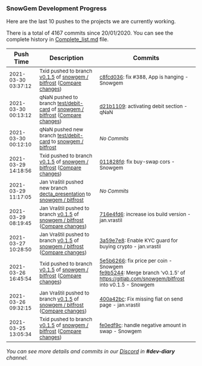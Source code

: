 
### SnowGem Development Progress

Here are the last 10 pushes to the projects we are currently working.

There is a total of 4167 commits since 20/01/2020. You can see the complete history in
 [Complete_list.md](Complete_list.md) file.

| Push Time | Description | Commits |
| --- | --- | --- |
| <sub>2021-03-30 03:37:12</sub> | <sub>Txid pushed to branch [v0\.1\.5](https://gitlab.com/snowgem/bitfrost/commits/v0.1.5) of [snowgem / bitfrost](https://gitlab.com/snowgem/bitfrost) ([Compare changes](https://gitlab.com/snowgem/bitfrost/compare/011828fdcaca5c98b94171d2a6d30e95ab728687...c8fcd0369f18c3cd9dcb022d31f7d1bd15297f9a))</sub> | <sub>[c8fcd036](https://gitlab.com/snowgem/bitfrost/-/commit/c8fcd0369f18c3cd9dcb022d31f7d1bd15297f9a): fix #388, App is hanging - Snowgem</sub> |
| <sub>2021-03-30 00:13:12</sub> | <sub>qNaN pushed to branch [test/debit\-card](https://gitlab.com/snowgem/bitfrost/commits/test/debit-card) of [snowgem / bitfrost](https://gitlab.com/snowgem/bitfrost) ([Compare changes](https://gitlab.com/snowgem/bitfrost/compare/011828fdcaca5c98b94171d2a6d30e95ab728687...d21b1109cd358ab3fd9d87327b7c1b469a511a54))</sub> | <sub>[d21b1109](https://gitlab.com/snowgem/bitfrost/-/commit/d21b1109cd358ab3fd9d87327b7c1b469a511a54): activating debit section - qNaN</sub> |
| <sub>2021-03-30 00:12:10</sub> | <sub>qNaN pushed new branch [test/debit\-card](https://gitlab.com/snowgem/bitfrost/commits/test/debit-card) to [snowgem / bitfrost](https://gitlab.com/snowgem/bitfrost)</sub> | <sub>_No Commits_</sub> |
| <sub>2021-03-29 14:18:56</sub> | <sub>Txid pushed to branch [v0\.1\.5](https://gitlab.com/snowgem/bitfrost/commits/v0.1.5) of [snowgem / bitfrost](https://gitlab.com/snowgem/bitfrost) ([Compare changes](https://gitlab.com/snowgem/bitfrost/compare/716e4fd6da5c049b852cab7bf7e4030c61eeb46d...011828fdcaca5c98b94171d2a6d30e95ab728687))</sub> | <sub>[011828fd](https://gitlab.com/snowgem/bitfrost/-/commit/011828fdcaca5c98b94171d2a6d30e95ab728687): fix buy-swap cors - Snowgem</sub> |
| <sub>2021-03-29 11:17:05</sub> | <sub>Jan Vraštil pushed new branch [decta\_presentation](https://gitlab.com/snowgem/bitfrost/commits/decta_presentation) to [snowgem / bitfrost](https://gitlab.com/snowgem/bitfrost)</sub> | <sub>_No Commits_</sub> |
| <sub>2021-03-29 08:19:45</sub> | <sub>Jan Vraštil pushed to branch [v0\.1\.5](https://gitlab.com/snowgem/bitfrost/commits/v0.1.5) of [snowgem / bitfrost](https://gitlab.com/snowgem/bitfrost) ([Compare changes](https://gitlab.com/snowgem/bitfrost/compare/3a59e7e80cc1db189918c4700c6e37d8ee25a22f...716e4fd6da5c049b852cab7bf7e4030c61eeb46d))</sub> | <sub>[716e4fd6](https://gitlab.com/snowgem/bitfrost/-/commit/716e4fd6da5c049b852cab7bf7e4030c61eeb46d): increase ios build version - jan.vrastil</sub> |
| <sub>2021-03-27 10:28:50</sub> | <sub>Jan Vraštil pushed to branch [v0\.1\.5](https://gitlab.com/snowgem/bitfrost/commits/v0.1.5) of [snowgem / bitfrost](https://gitlab.com/snowgem/bitfrost) ([Compare changes](https://gitlab.com/snowgem/bitfrost/compare/fe9b5244bbdcfa54b3084746ff22e288ecc440df...3a59e7e80cc1db189918c4700c6e37d8ee25a22f))</sub> | <sub>[3a59e7e8](https://gitlab.com/snowgem/bitfrost/-/commit/3a59e7e80cc1db189918c4700c6e37d8ee25a22f): Enable KYC guard for buying crypto - jan.vrastil</sub> |
| <sub>2021-03-26 16:45:54</sub> | <sub>Txid pushed to branch [v0\.1\.5](https://gitlab.com/snowgem/bitfrost/commits/v0.1.5) of [snowgem / bitfrost](https://gitlab.com/snowgem/bitfrost) ([Compare changes](https://gitlab.com/snowgem/bitfrost/compare/400a42bc1768dbb7a901b1a544f6d58f3acc26b3...fe9b5244bbdcfa54b3084746ff22e288ecc440df))</sub> | <sub>[5e5b6266](https://gitlab.com/snowgem/bitfrost/-/commit/5e5b62661262797d5d611b4f0f13facb713cb041): fix price per coin - Snowgem<br>[fe9b5244](https://gitlab.com/snowgem/bitfrost/-/commit/fe9b5244bbdcfa54b3084746ff22e288ecc440df): Merge branch 'v0.1.5' of https://gitlab.com/snowgem/bitfrost into v0.1.5 - Snowgem</sub> |
| <sub>2021-03-26 09:32:15</sub> | <sub>Jan Vraštil pushed to branch [v0\.1\.5](https://gitlab.com/snowgem/bitfrost/commits/v0.1.5) of [snowgem / bitfrost](https://gitlab.com/snowgem/bitfrost) ([Compare changes](https://gitlab.com/snowgem/bitfrost/compare/fe0edf9cd6d7aca8d6813b4b3a4c4197f2ec4c00...400a42bc1768dbb7a901b1a544f6d58f3acc26b3))</sub> | <sub>[400a42bc](https://gitlab.com/snowgem/bitfrost/-/commit/400a42bc1768dbb7a901b1a544f6d58f3acc26b3): Fix missing fiat on send page - jan.vrastil</sub> |
| <sub>2021-03-25 13:05:34</sub> | <sub>Txid pushed to branch [v0\.1\.5](https://gitlab.com/snowgem/bitfrost/commits/v0.1.5) of [snowgem / bitfrost](https://gitlab.com/snowgem/bitfrost) ([Compare changes](https://gitlab.com/snowgem/bitfrost/compare/f5627d22094a0163f68ee780f18934659cd16216...fe0edf9cd6d7aca8d6813b4b3a4c4197f2ec4c00))</sub> | <sub>[fe0edf9c](https://gitlab.com/snowgem/bitfrost/-/commit/fe0edf9cd6d7aca8d6813b4b3a4c4197f2ec4c00): handle negative amount in swap - Snowgem</sub> |

_You can see more details and commits in our [Discord](https://discord.gg/zumGnbg) in **#dev-diary** channel._
